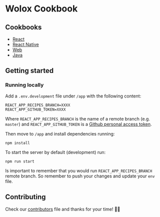 # Wolox Cookbook

## Cookbooks

* [React](/cookbook-react)
* [React Native](/cookbook-react-native)
* [Web](/cookbook-web)
* [Java](/cookbook-java)

## Getting started

### Running locally

Add a `.env.development` file under `/app` with the following content:

```
REACT_APP_RECIPES_BRANCH=XXXX
REACT_APP_GITHUB_TOKEN=XXXX
```

Where `REACT_APP_RECIPES_BRANCH` is the name of a remote branch (e.g. `master`) and `REACT_APP_GITHUB_TOKEN` is a [Github personal access token](https://help.github.com/en/github/authenticating-to-github/creating-a-personal-access-token-for-the-command-line).

Then move to `/app` and install dependencies running:

`npm install`

To start the server by default (development) run:

`npm run start`

Is important to remember that you would run `REACT_APP_RECIPES_BRANCH` remote branch. So remember to push your changes and update your `env` file.

## Contributing

Check our [contributors](./contributors.md) file and thanks for your time! 💙💚
